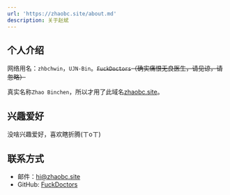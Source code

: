 ```yaml
---
url: 'https://zhaobc.site/about.md'
description: 关于赵斌
---
```

## 个人介绍

网络用名：`zhbchwin`，`UJN-Bin`。~~`FuckDoctors`（确实痛恨无良医生，请见谅，请忽略）~~

真实名称`Zhao Binchen`，所以才用了此域名[zhaobc.site](https://www.zhaobc.site)。

## 兴趣爱好

没啥兴趣爱好，喜欢瞎折腾(ㄒoㄒ)

## 联系方式

* 邮件：<hi@zhaobc.site>
* GitHub: [FuckDoctors](https://github.com/FuckDoctors)
